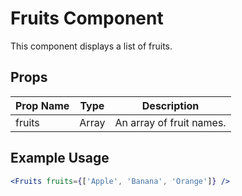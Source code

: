 # Fruits Component

This component displays a list of fruits.

## Props

| Prop Name | Type | Description |
|---|---|---|
| fruits | Array<string> | An array of fruit names. |

## Example Usage

```jsx
<Fruits fruits={['Apple', 'Banana', 'Orange']} />
